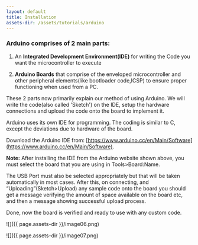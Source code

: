 ```yaml
---
layout: default
title: Installation
assets-dir: /assets/tutorials/arduino
---
```


### Arduino comprises of 2 main parts:

1.  An **Integrated Development Environment(IDE)** for writing the Code
    you want the microcontroller to execute

2.  **Arduino Boards** that comprise of the enveloped microcontroller
    and other peripheral elements(like bootloader code,ICSP) to ensure
    proper functioning when used from a PC.

These 2 parts now primarily explain our method of using Arduino. We will
write the code(also called 'Sketch') on the IDE, setup the
hardware connections and upload the code onto the board to implement
it.

Arduino uses its own IDE for programming. The coding is similar to C,
except the deviations due to hardware of the board.

Download the Arduino IDE from:
[https://www.arduino.cc/en/Main/Software](https://www.arduino.cc/en/Main/Software).

**Note:** After installing the IDE from the Arduino website shown above,
you must select the board that you are using in Tools&gt;Board:Name.

The USB Port must also be selected appropriately but that will be taken
automatically in most cases.
After this, on connecting, and “Uploading”(Sketch&gt;Upload) any sample
code onto the board you should get a message verifying the amount of
space available on the board etc, and then a message showing successful
upload process.

Done, now the board is verified and ready to use with any custom code.

![]({{ page.assets-dir }}/image06.png)

![]({{ page.assets-dir }}/image07.png)

